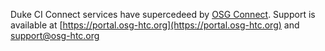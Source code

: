 Duke CI Connect services have supercedeed by [OSG Connect](https://www.osgconnect.net).  Support is available at [https://portal.osg-htc.org](https://portal.osg-htc.org) and support@osg-htc.org
